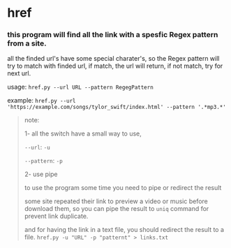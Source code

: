 # href

### this program will find all the link with a spesfic __Regex__ pattern from a site.


all the finded url's have some special charater's, so the Regex pattern will try to match with finded url, if match, the url will return, if not match, try for next url.


usage:
	`href.py --url URL --pattern RegegPattern`
	
example:
	`href.py --url 'https://example.com/songs/tylor_swift/index.html' --pattern '.*mp3.*'`


> note:
> 
> 1- all the switch have a small way to use,
>
> `--url`: `-u`
>
> `--pattern`: `-p`
>
> 2- use pipe
>
> to use the program some time you need to pipe or redirect the result
>
> some site repeated their link to preview a video or music before download them, so you can pipe the result to `uniq` command for prevent link duplicate.
>
> and for having the link in a text file, you should redirect the result to a file. `href.py -u "URL" -p "patternt" > links.txt`
